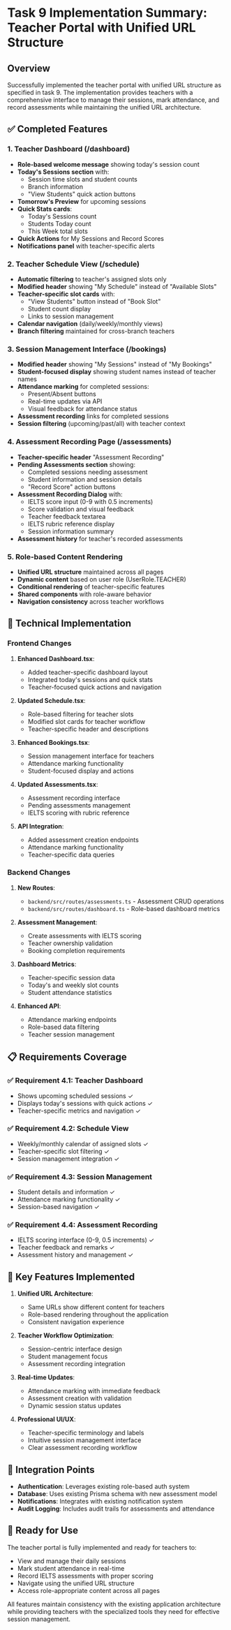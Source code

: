 # Task 9 Implementation Summary: Teacher Portal with Unified URL Structure

## Overview
Successfully implemented the teacher portal with unified URL structure as specified in task 9. The implementation provides teachers with a comprehensive interface to manage their sessions, mark attendance, and record assessments while maintaining the unified URL architecture.

## ✅ Completed Features

### 1. Teacher Dashboard (/dashboard)
- **Role-based welcome message** showing today's session count
- **Today's Sessions section** with:
  - Session time slots and student counts
  - Branch information
  - "View Students" quick action buttons
- **Tomorrow's Preview** for upcoming sessions
- **Quick Stats cards**:
  - Today's Sessions count
  - Students Today count  
  - This Week total slots
- **Quick Actions** for My Sessions and Record Scores
- **Notifications panel** with teacher-specific alerts

### 2. Teacher Schedule View (/schedule)
- **Automatic filtering** to teacher's assigned slots only
- **Modified header** showing "My Schedule" instead of "Available Slots"
- **Teacher-specific slot cards** with:
  - "View Students" button instead of "Book Slot"
  - Student count display
  - Links to session management
- **Calendar navigation** (daily/weekly/monthly views)
- **Branch filtering** maintained for cross-branch teachers

### 3. Session Management Interface (/bookings)
- **Modified header** showing "My Sessions" instead of "My Bookings"
- **Student-focused display** showing student names instead of teacher names
- **Attendance marking** for completed sessions:
  - Present/Absent buttons
  - Real-time updates via API
  - Visual feedback for attendance status
- **Assessment recording** links for completed sessions
- **Session filtering** (upcoming/past/all) with teacher context

### 4. Assessment Recording Page (/assessments)
- **Teacher-specific header** "Assessment Recording"
- **Pending Assessments section** showing:
  - Completed sessions needing assessment
  - Student information and session details
  - "Record Score" action buttons
- **Assessment Recording Dialog** with:
  - IELTS score input (0-9 with 0.5 increments)
  - Score validation and visual feedback
  - Teacher feedback textarea
  - IELTS rubric reference display
  - Session information summary
- **Assessment history** for teacher's recorded assessments

### 5. Role-based Content Rendering
- **Unified URL structure** maintained across all pages
- **Dynamic content** based on user role (UserRole.TEACHER)
- **Conditional rendering** of teacher-specific features
- **Shared components** with role-aware behavior
- **Navigation consistency** across teacher workflows

## 🔧 Technical Implementation

### Frontend Changes
1. **Enhanced Dashboard.tsx**:
   - Added teacher-specific dashboard layout
   - Integrated today's sessions and quick stats
   - Teacher-focused quick actions and navigation

2. **Updated Schedule.tsx**:
   - Role-based filtering for teacher slots
   - Modified slot cards for teacher workflow
   - Teacher-specific header and descriptions

3. **Enhanced Bookings.tsx**:
   - Session management interface for teachers
   - Attendance marking functionality
   - Student-focused display and actions

4. **Updated Assessments.tsx**:
   - Assessment recording interface
   - Pending assessments management
   - IELTS scoring with rubric reference

5. **API Integration**:
   - Added assessment creation endpoints
   - Attendance marking functionality
   - Teacher-specific data queries

### Backend Changes
1. **New Routes**:
   - `backend/src/routes/assessments.ts` - Assessment CRUD operations
   - `backend/src/routes/dashboard.ts` - Role-based dashboard metrics

2. **Assessment Management**:
   - Create assessments with IELTS scoring
   - Teacher ownership validation
   - Booking completion requirements

3. **Dashboard Metrics**:
   - Teacher-specific session data
   - Today's and weekly slot counts
   - Student attendance statistics

4. **Enhanced API**:
   - Attendance marking endpoints
   - Role-based data filtering
   - Teacher session management

## 📋 Requirements Coverage

### ✅ Requirement 4.1: Teacher Dashboard
- Shows upcoming scheduled sessions ✓
- Displays today's sessions with quick actions ✓
- Teacher-specific metrics and navigation ✓

### ✅ Requirement 4.2: Schedule View  
- Weekly/monthly calendar of assigned slots ✓
- Teacher-specific slot filtering ✓
- Session management integration ✓

### ✅ Requirement 4.3: Session Management
- Student details and information ✓
- Attendance marking functionality ✓
- Session-based navigation ✓

### ✅ Requirement 4.4: Assessment Recording
- IELTS scoring interface (0-9, 0.5 increments) ✓
- Teacher feedback and remarks ✓
- Assessment history and management ✓

## 🎯 Key Features Implemented

1. **Unified URL Architecture**:
   - Same URLs show different content for teachers
   - Role-based rendering throughout the application
   - Consistent navigation experience

2. **Teacher Workflow Optimization**:
   - Session-centric interface design
   - Student management focus
   - Assessment recording integration

3. **Real-time Updates**:
   - Attendance marking with immediate feedback
   - Assessment creation with validation
   - Dynamic session status updates

4. **Professional UI/UX**:
   - Teacher-specific terminology and labels
   - Intuitive session management interface
   - Clear assessment recording workflow

## 🔄 Integration Points

- **Authentication**: Leverages existing role-based auth system
- **Database**: Uses existing Prisma schema with new assessment model
- **Notifications**: Integrates with existing notification system
- **Audit Logging**: Includes audit trails for assessments and attendance

## 🚀 Ready for Use

The teacher portal is fully implemented and ready for teachers to:
- View and manage their daily sessions
- Mark student attendance in real-time
- Record IELTS assessments with proper scoring
- Navigate using the unified URL structure
- Access role-appropriate content across all pages

All features maintain consistency with the existing application architecture while providing teachers with the specialized tools they need for effective session management.